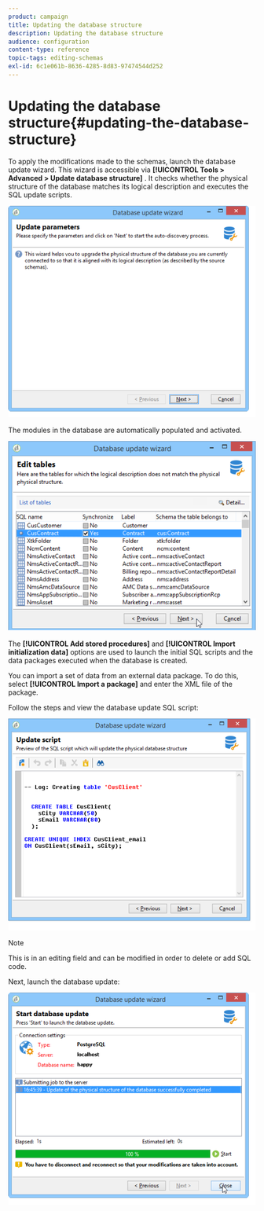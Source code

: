 ```yaml
---
product: campaign
title: Updating the database structure
description: Updating the database structure
audience: configuration
content-type: reference
topic-tags: editing-schemas
exl-id: 6c1e061b-8636-4285-8d83-97474544d252
---
```

# Updating the database structure{#updating-the-database-structure}

To apply the modifications made to the schemas, launch the database update wizard. This wizard is accessible via **[!UICONTROL Tools > Advanced > Update database structure]** . It checks whether the physical structure of the database matches its logical description and executes the SQL update scripts.

![](assets/d_ncs_integration_schema_update.png)

The modules in the database are automatically populated and activated.

![](assets/d_ncs_integration_schema_update_select.png)

The **[!UICONTROL Add stored procedures]** and **[!UICONTROL Import initialization data]** options are used to launch the initial SQL scripts and the data packages executed when the database is created.

You can import a set of data from an external data package. To do this, select **[!UICONTROL Import a package]** and enter the XML file of the package.

Follow the steps and view the database update SQL script:

![](assets/d_ncs_integration_schema_update2.png)

>[!NOTE]
>
>This is in an editing field and can be modified in order to delete or add SQL code.

Next, launch the database update:

![](assets/d_ncs_integration_schema_update3.png)
